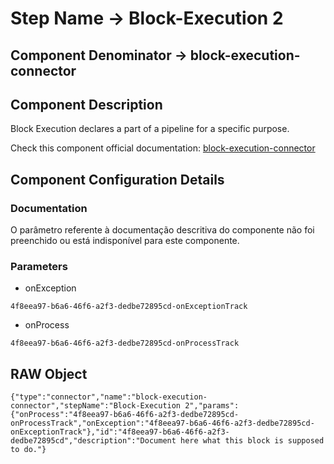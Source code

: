 # Step Name -> Block-Execution 2
## Component Denominator -> block-execution-connector

## Component Description

Block Execution declares a part of a pipeline for a specific purpose.

Check this component official documentation: [block-execution-connector](https://docs.digibee.com/documentation/components/logic/block-execution "Digibee block-execution-connector documentation")

## Component Configuration Details
### Documentation

O parâmetro referente à documentação descritiva do componente não foi preenchido ou está indisponível para este componente.

### Parameters

* onException
```
4f8eea97-b6a6-46f6-a2f3-dedbe72895cd-onExceptionTrack
```

* onProcess
```
4f8eea97-b6a6-46f6-a2f3-dedbe72895cd-onProcessTrack
```


## RAW Object

```
{"type":"connector","name":"block-execution-connector","stepName":"Block-Execution 2","params":{"onProcess":"4f8eea97-b6a6-46f6-a2f3-dedbe72895cd-onProcessTrack","onException":"4f8eea97-b6a6-46f6-a2f3-dedbe72895cd-onExceptionTrack"},"id":"4f8eea97-b6a6-46f6-a2f3-dedbe72895cd","description":"Document here what this block is supposed to do."}
```